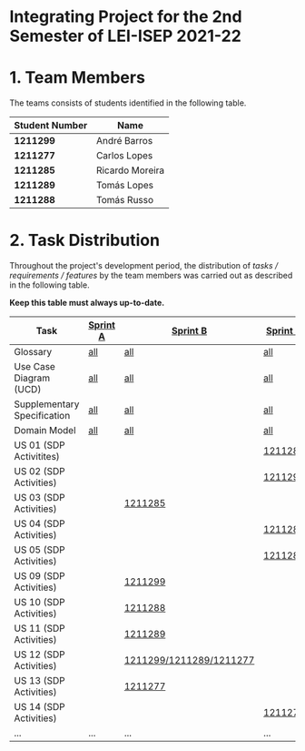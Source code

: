 # Integrating Project for the 2nd Semester of LEI-ISEP 2021-22

# 1. Team Members

The teams consists of students identified in the following table.

| Student Number | Name            |
| -------------- | --------------- |
| **1211299**    | André Barros    |
| **1211277**    | Carlos Lopes    |
| **1211285**    | Ricardo Moreira |
| **1211289**    | Tomás Lopes     |
| **1211288**    | Tomás Russo     |

# 2. Task Distribution

Throughout the project's development period, the distribution of _tasks / requirements / features_ by the team members was carried out as described in the following table.

**Keep this table must always up-to-date.**

| Task                        | [Sprint A](SprintA/README.md) | [Sprint B](SprintB/README.md)                                         | [Sprint C](SprintC/README.md)                          | [Sprint D](SprintD/README.md) |
| --------------------------- | ----------------------------- | --------------------------------------------------------------------- | ------------------------------------------------------ | ----------------------------- |
| Glossary                    | [all](SprintA/Glossary.md)    | [all](SprintB/Glossary.md)                                            | [all](SprintC/Glossary.md)                             | [all](SprintD/Glossary.md)    |
| Use Case Diagram (UCD)      | [all](SprintA/UCD.md)         | [all](SprintB/UCD.md)                                                 | [all](SprintC/UCD.md)                                  | [all](SprintD/UCD.md)         |
| Supplementary Specification | [all](SprintA/FURPS.md)       | [all](SprintB/FURPS.md)                                               | [all](SprintC/FURPS.md)                                | [all](SprintD/FURPS.md)       |
| Domain Model                | [all](SprintA/DM.md)          | [all](SprintB/DM.md)                                                  | [all](SprintC/DM.md)                                   | [all](SprintD/DM.md)          |
| US 01 (SDP Activitites)     |                               |                                                                       | [1211288](SprintC/US01/US01_ScheduleVaccine.md)        |                               |
| US 02 (SDP Activities)      |                               |                                                                       | [1211299](SprintC/US02/US02_ScheduleVaccination.md)    |                               |
| US 03 (SDP Activities)      |                               | [1211285](SprintB/US03/US03_RegisterSNSUser.md)                       |                                                        |                               |
| US 04 (SDP Activities)      |                               |                                                                       | [1211289](SprintC/US04/US04_RegisterSNSUserArrival.md) |                               |
| US 05 (SDP Activities)      |                               |                                                                       | [1211285](SprintC/US05/US05_CheckWaitingRoom.md)       |                               |
| US 09 (SDP Activities)      |                               | [1211299](SprintB/US09/US09_RegisterVaccinationCenter.md)             |                                                        |                               |
| US 10 (SDP Activities)      |                               | [1211288](SprintB/US10/US10_RegisterEmployee.md)                      |                                                        |                               |
| US 11 (SDP Activities)      |                               | [1211289](SprintB/US11/US11_GetEmployeesListByRole.md)                |                                                        |                               |
| US 12 (SDP Activities)      |                               | [1211299/1211289/1211277](SprintB/US12/US12_SpecifyNewVaccineType.md) |                                                        |                               |
| US 13 (SDP Activities)      |                               | [1211277](SprintB/US13/US13_SpecifyNewVaccine.md)                     |                                                        |                               |
| US 14 (SDP Activities)      |                               |                                                                       | [1211277](SprintC/US14/US14_LoadUsersFromCSVFile.md)   |                               |
| ...                         | ...                           | ...                                                                   | ...                                                    | ...                           |
